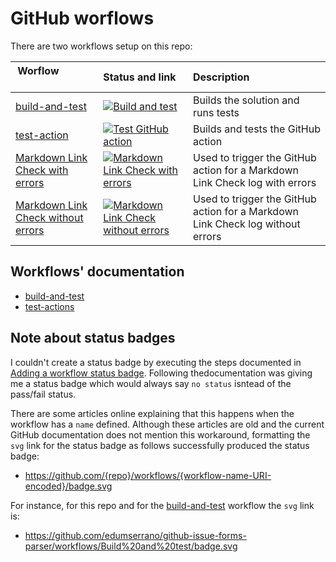# GitHub worflows

There are two workflows setup on this repo:

<!-- the &nbsp; is a trick to expand the width of the table column. You add as many &nbsp; as required to get the width you want. -->
| Worflow &nbsp; &nbsp; &nbsp; &nbsp; &nbsp; &nbsp; &nbsp; &nbsp; &nbsp; &nbsp; &nbsp; &nbsp; &nbsp; &nbsp; | Status and link                                                                                                                                                                                                                                                                                   | Description                                                                    |
| --------------------------------------------------------------------------------------------------------- | :------------------------------------------------------------------------------------------------------------------------------------------------------------------------------------------------------------------------------------------------------------------------------------------------ | :----------------------------------------------------------------------------- |
| [build-and-test](/.github/workflows/build-test.yml)                                                       | [![Build and test](https://github.com/edumserrano/markdown-link-check-log-parser/actions/workflows/build-test.yml/badge.svg)](https://github.com/edumserrano/markdown-link-check-log-parser/actions/workflows/build-test.yml)                                                                     | Builds the solution and runs tests                                             |
| [test-action](/.github/workflows/test-action.yml)                                                         | [![Test GitHub action](https://github.com/edumserrano/markdown-link-check-log-parser/actions/workflows/test-action.yml/badge.svg)](https://github.com/edumserrano/markdown-link-check-log-parser/actions/workflows/test-action.yml)                                                               | Builds and tests the GitHub action                                             |
| [Markdown Link Check with errors](/.github/workflows/markdown-link-check-with-errors.yml)                 | [![Markdown Link Check with errors](https://github.com/edumserrano/markdown-link-check-log-parser/actions/workflows/markdown-link-check-with-errors.yml/badge.svg)](https://github.com/edumserrano/markdown-link-check-log-parser/actions/workflows/markdown-link-check-with-errors.yml)          | Used to trigger the GitHub action for a Markdown Link Check log with errors    |
| [Markdown Link Check without errors](/.github/workflows/markdown-link-check-without-errors.yml)           | [![Markdown Link Check without errors](https://github.com/edumserrano/markdown-link-check-log-parser/actions/workflows/markdown-link-check-without-errors.yml/badge.svg)](https://github.com/edumserrano/markdown-link-check-log-parser/actions/workflows/markdown-link-check-without-errors.yml) | Used to trigger the GitHub action for a Markdown Link Check log without errors |

## Workflows' documentation

- [build-and-test](/docs/dev-notes/workflows/build-and-test-workflow.md)
- [test-actions](/docs/dev-notes/workflows/test-action-workflow.md)

## Note about status badges

I couldn't create a status badge by executing the steps documented in [Adding a workflow status badge](https://docs.github.com/en/actions/monitoring-and-troubleshooting-workflows/adding-a-workflow-status-badge). Following thedocumentation was giving me a status badge which would always say `no status` isntead of the pass/fail status.

There are some articles online explaining that this happens when the workflow has a `name` defined. Although these articles are old and the current GitHub documentation does not mention this workaround, formatting the `svg` link for the status badge as follows successfully produced the status badge:

- https://github.com/{repo}/workflows/{workflow-name-URI-encoded}/badge.svg

For instance, for this repo and for the [build-and-test](/.github/workflows/build-test.yml) workflow the `svg` link is:

- https://github.com/edumserrano/github-issue-forms-parser/workflows/Build%20and%20test/badge.svg

